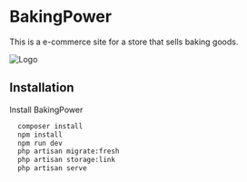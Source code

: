
# BakingPower

This is a e-commerce site for a store that sells baking goods.


![Logo](https://imgur.com/g3W8pi4.png)


## Installation

Install BakingPower

```bash
  composer install
  npm install
  npm run dev
  php artisan migrate:fresh
  php artisan storage:link
  php artisan serve
```
    
